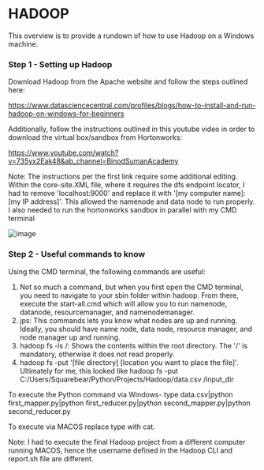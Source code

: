 # HADOOP
This overview is to provide a rundown of how to use Hadoop on a Windows machine.

### Step 1 - Setting up Hadoop
Download Hadoop from the Apache website and follow the steps outlined here: 

https://www.datasciencecentral.com/profiles/blogs/how-to-install-and-run-hadoop-on-windows-for-beginners

Additionally, follow the instructions outlined in this youtube video in order to download the virtual box/sandbox from Hortonworks: 

https://www.youtube.com/watch?v=735yx2Eak48&ab_channel=BinodSumanAcademy

Note: The instructions per the first link require some additional editing. Within the core-site.XML file, where it requires the dfs endpoint locator, I had to remove 'localhost:9000' and replace it with '[my computer name]:[my IP address]'. This allowed the namenode and data node to run properly. I also needed to run the hortonworks sandbox in parallel with my CMD terminal

![image](https://user-images.githubusercontent.com/80606434/126086634-55ef24c3-9f6a-4f4b-bb22-7ac2711e014d.png)


### Step 2 - Useful commands to know
Using the CMD terminal, the following commands are useful:
1. Not so much a command, but when you first open the CMD terminal, you need to navigate to your sbin folder within hadoop. From there, execute the start-all.cmd which will allow you to run namenode, datanode, resourcemanager, and namenodemanager.
2. jps: This commands lets you know what nodes are up and running. Ideally, you should have name node, data node, resource manager, and node manager up and running.
3. hadoop fs -ls /: Shows the contents within the root directory. The '/' is mandatory, otherwise it does not read properly. 
4. hadoop fs -put '[file directory] [location you want to place the file]'. Ultimately for me, this looked like hadoop fs -put C:/Users/Squarebear/Python/Projects/Hadoop/data.csv /input_dir

To execute the Python command via Windows-
type data.csv|python first_mapper.py|python first_reducer.py|python second_mapper.py|python second_reducer.py

To execute via MACOS replace type with cat.

Note: 
I had to execute the final Hadoop project from a different computer running MACOS, hence the username defined in the Hadoop CLI and report.sh file are different.
